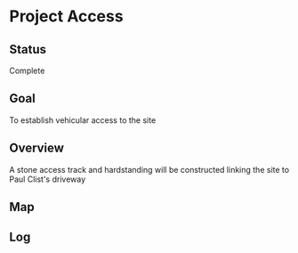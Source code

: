 # Project Access

## Status

Complete

## Goal

To establish vehicular access to the site

## Overview

A stone access track and hardstanding will be constructed linking the site to Paul Clist's driveway

## Map

## Log

